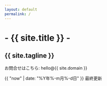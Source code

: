 ```yaml
---
layout: default
permalink: /
---
```


# - {{ site.title }} -
## {{ site.tagline }}

<div>
  <p>
    お問合せはこちら: hello@{{ site.domain }}
  </p>
  <p class="right">
    {{ "now" | date: "%Y年%-m月%-d日" }} 最終更新<br />
  </p>
</div>
